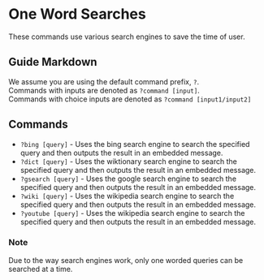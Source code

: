 # One Word Searches
These commands use various search engines to save the time of user.

## Guide Markdown
We assume you are using the default command prefix, `?`.  
Commands with inputs are denoted as `?command [input]`.  
Commands with choice inputs are denoted as `?command [input1/input2]`

## Commands
* `?bing [query]` - Uses the bing search engine to search the specified query and then outputs the result in an embedded message.  
* `?dict [query]` - Uses the wiktionary search engine to search the specified query and then outputs the result in an embedded message.  
* `?gsearch [query]` - Uses the google search engine to search the specified query and then outputs the result in an embedded message.  
* `?wiki [query]` - Uses the wikipedia search engine to search the specified query and then outputs the result in an embedded message.  
* `?youtube [query]` - Uses the wikipedia search engine to search the specified query and then outputs the result in an embedded message. 

### Note
Due to the way search engines work, only one worded queries can be searched at a time.

